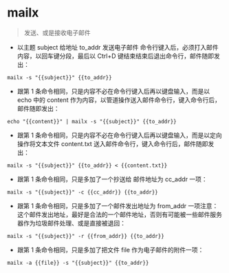 # mailx

> 发送、或是接收电子邮件

- 以主题 subject 给地址 to_addr 发送电子邮件
命令行键入后，必须打入邮件内容，以回车键分段，最后以 Ctrl+D 键结束结束后退出命令行，邮件随即发出：

`mailx -s "{{subject}}" {{to_addr}}`

- 跟第 1 条命令相同，只是内容不必在命令行键入后再以键盘输入，而是以 echo 中的 content 作为内容，以管道操作送入邮件命令行，键入命令行后，邮件随即发出：

`echo "{{content}}" | mailx -s "{{subject}}" {{to_addr}}`

- 跟第 1 条命令相同，只是内容不必在命令行键入后再以键盘输入，而是以定向操作将文本文件 content.txt 送入邮件命令行，键入命令行后，邮件随即发出：

`mailx -s "{{subject}}" {{to_addr}} < {{content.txt}}`

- 跟第 1 条命令相同，只是多加了一个抄送给 邮件地址为 cc_addr 一项：

`mailx -s "{{subject}}" -c {{cc_addr}} {{to_addr}}`

- 跟第 1 条命令相同，只是多加了一个邮件发出地址为 from_addr 一项注意：这个邮件发出地址，最好是合法的一个邮件地址，否则有可能被一些邮件服务器作为垃圾邮件处理、或是直接被退回：

`mailx -s "{{subject}}" -r {{from_addr}} {{to_addr}}`

- 跟第 1 条命令相同，只是多加了把文件 file 作为电子邮件的附件一项：

`mailx -a {{file}} -s "{{subject}}" {{to_addr}}`

[#]: contributors: ([潘潘])